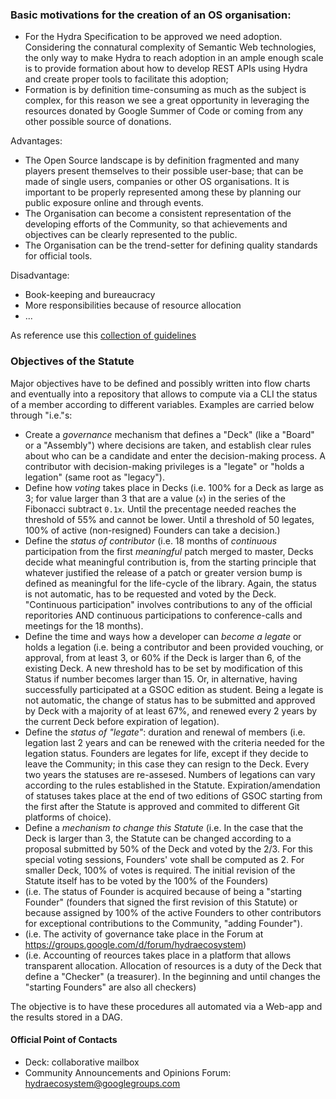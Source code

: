 ### Basic motivations for the creation of an OS organisation:
* For the Hydra Specification to be approved we need adoption. Considering the connatural complexity of Semantic Web
technologies, the only way to make Hydra to reach adoption in an ample enough scale is to provide formation about how to
develop REST APIs using Hydra and create proper tools to facilitate this adoption; 
* Formation is by definition time-consuming as much as the subject is complex, for this reason we see a great opportunity in
 leveraging the resources donated by Google Summer of Code or coming from any other possible source of donations.

Advantages:
* The Open Source landscape is by definition fragmented and many players present themselves to their possible user-base; that
 can be made of single users, companies or other OS organisations. It is important to be properly represented among these by
 planning our public exposure online and through events. 
* The Organisation can become a consistent representation of the developing efforts of the Community, so that achievements
 and objectives can be clearly represented to the public.
 * The Organisation can be the trend-setter for defining quality standards for official tools. 

Disadvantage:
* Book-keeping and bureaucracy
* More responsibilities because of resource allocation
* ...

As reference use this [collection of guidelines](https://opensource.guide)

### Objectives of the Statute
Major objectives have to be defined and possibly written into flow charts and eventually into a repository that allows to compute via a CLI the status of a member according to different variables. Examples are carried below through "i.e."s:

* Create a *governance* mechanism that defines a "Deck" (like a "Board" or a "Assembly") where decisions are taken, and establish clear rules about who can be a candidate and enter the decision-making process. A contributor with decision-making privileges is a "legate" or "holds a legation" (same root as "legacy").
* Define how *voting* takes place in Decks (i.e. 100% for a Deck as large as 3; for value larger than 3 that are a value (`x`) in the series of the Fibonacci subtract `0.1x`. Until the precentage needed reaches the threshold of 55% and cannot be lower. Until a threshold of 50 legates, 100% of active (non-resigned) Founders can take a decision.)
* Define the *status of contributor* (i.e. 18 months of *continuous* participation from the first *meaningful* patch merged to master, Decks decide what meaningful contribution is, from the starting principle that whatever justified the release of a patch or greater version bump is defined as meaningful for the life-cycle of the library. Again, the status is not automatic, has to be requested and voted by the Deck. "Continuous participation" involves contributions to any of the official reporitories AND continuous participations to conference-calls and meetings for the 18 months).
* Define the time and ways how a developer can *become a legate* or holds a legation  (i.e. being a contributor and been provided vouching, or approval, from at least 3, or 60% if the Deck is larger than 6, of the existing Deck. A new threshold has to be set by modification of this Status if number becomes larger than 15. Or, in alternative, having successfully participated at a GSOC edition as student. Being a legate is not automatic, the change of status has to be submitted and approved by Deck with a majority of at least 67%, and renewed every 2 years by the current Deck before expiration of legation).
* Define the *status of "legate"*: duration and renewal of members (i.e. legation last 2 years and can be renewed with the criteria needed for the legation status. Founders are legates for life, except if they decide to leave the Community; in this case they can resign to the Deck. Every two years the statuses are re-assesed. Numbers of legations can vary according to the rules established in the Statute. Expiration/amendation of statuses takes place at the end of two editions of GSOC starting from the first after the Statute is approved and commited to different Git platforms of choice).
* Define a *mechanism to change this Statute* (i.e. In the case that the Deck is larger than 3, the Statute can be changed according to a proposal submitted by 50% of the Deck and voted by the 2/3. For this special voting sessions, Founders' vote shall be computed as 2. For smaller Deck, 100% of votes is required. The initial revision of the Statute itself has to be voted by the 100% of the Founders)
* (i.e. The status of Founder is acquired because of being a "starting Founder" (founders that signed the first revision of this Statute) or because assigned by 100% of the active Founders to other contributors for exceptional contributions to the Community, "adding Founder").
* (i.e. The activity of governance take place in the Forum at https://groups.google.com/d/forum/hydraecosystem)
* (i.e. Accounting of reources takes place in a platform that allows transparent allocation. Allocation of resources is a duty of the Deck that define a "Checker" (a treasurer). In the beginning and until changes the "starting Founders" are also all checkers)

The objective is to have these procedures all automated via a Web-app and the results stored in a DAG.

#### Official Point of Contacts
* Deck: collaborative mailbox
* Community Announcements and Opinions Forum: hydraecosystem@googlegroups.com
